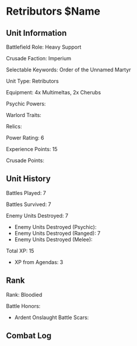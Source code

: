 Retributors $Name
====

Unit Information
----

Battlefield Role: Heavy Support

Crusade Faction: Imperium

Selectable Keywords: Order of the Unnamed Martyr

Unit Type: Retributors

Equipment: 4x Multimeltas, 2x Cherubs

Psychic Powers:

Warlord Traits:

Relics:

Power Rating: 6

Experience Points: 15

Crusade Points: 


Unit History
---
Battles Played: 7

Battles Survived: 7

Enemy Units Destroyed: 7
* Enemy Units Destroyed (Psychic):
* Enemy Units Destroyed (Ranged): 7
* Enemy Units Destroyed (Melee):

Total XP: 15
* XP from Agendas: 3

Rank
----
Rank: Bloodied

Battle Honors: 
- Ardent Onslaught
Battle Scars:


Combat Log
---
